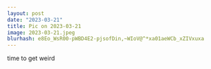 ```yaml
---
layout: post
date: "2023-03-21"
title: Pic on 2023-03-21
image: 2023-03-21.jpeg
blurhash: e8Eo_WsR00-pWBD4E2-pjsofDin,~WIoV@^*xa01aeWCb_xZIVxuxa
---
```


time to get weird
